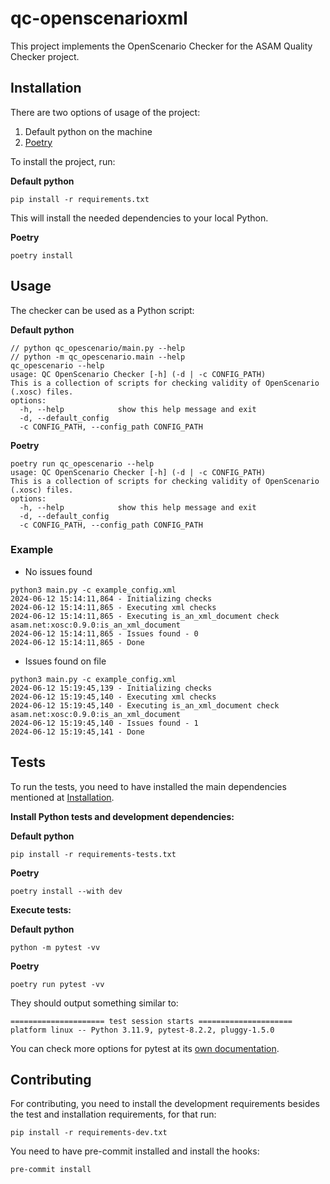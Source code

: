 # qc-openscenarioxml

This project implements the OpenScenario Checker for the ASAM Quality Checker project.

## Installation

There are two options of usage of the project:

1. Default python on the machine
2. [Poetry](https://python-poetry.org/)

To install the project, run:

**Default python**

```
pip install -r requirements.txt
```

This will install the needed dependencies to your local Python.

**Poetry**

```
poetry install
```

## Usage

The checker can be used as a Python script:

**Default python**

```
// python qc_opescenario/main.py --help
// python -m qc_opescenario.main --help
qc_opescenario --help
usage: QC OpenScenario Checker [-h] (-d | -c CONFIG_PATH)
This is a collection of scripts for checking validity of OpenScenario (.xosc) files.
options:
  -h, --help            show this help message and exit
  -d, --default_config
  -c CONFIG_PATH, --config_path CONFIG_PATH
```

**Poetry**

```
poetry run qc_opescenario --help
usage: QC OpenScenario Checker [-h] (-d | -c CONFIG_PATH)
This is a collection of scripts for checking validity of OpenScenario (.xosc) files.
options:
  -h, --help            show this help message and exit
  -d, --default_config
  -c CONFIG_PATH, --config_path CONFIG_PATH
```

### Example

- No issues found

```
python3 main.py -c example_config.xml
2024-06-12 15:14:11,864 - Initializing checks
2024-06-12 15:14:11,865 - Executing xml checks
2024-06-12 15:14:11,865 - Executing is_an_xml_document check
asam.net:xosc:0.9.0:is_an_xml_document
2024-06-12 15:14:11,865 - Issues found - 0
2024-06-12 15:14:11,865 - Done
```

- Issues found on file

```
python3 main.py -c example_config.xml
2024-06-12 15:19:45,139 - Initializing checks
2024-06-12 15:19:45,140 - Executing xml checks
2024-06-12 15:19:45,140 - Executing is_an_xml_document check
asam.net:xosc:0.9.0:is_an_xml_document
2024-06-12 15:19:45,140 - Issues found - 1
2024-06-12 15:19:45,141 - Done

```

## Tests

To run the tests, you need to have installed the main dependencies mentioned
at [Installation](#installation).

**Install Python tests and development dependencies:**

**Default python**

```
pip install -r requirements-tests.txt
```

**Poetry**

```
poetry install --with dev
```

**Execute tests:**

**Default python**

```
python -m pytest -vv
```

**Poetry**

```
poetry run pytest -vv
```

They should output something similar to:

```
===================== test session starts =====================
platform linux -- Python 3.11.9, pytest-8.2.2, pluggy-1.5.0
```

You can check more options for pytest at its [own documentation](https://docs.pytest.org/).

## Contributing

For contributing, you need to install the development requirements besides the
test and installation requirements, for that run:

```
pip install -r requirements-dev.txt
```

You need to have pre-commit installed and install the hooks:

```
pre-commit install
```
